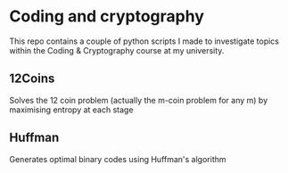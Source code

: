 # Coding and cryptography

This repo contains a couple of python scripts I made to investigate topics within the Coding & Cryptography course at my university.

## 12Coins
Solves the 12 coin problem (actually the m-coin problem for any m) by maximising entropy at each stage

## Huffman
Generates optimal binary codes using Huffman's algorithm